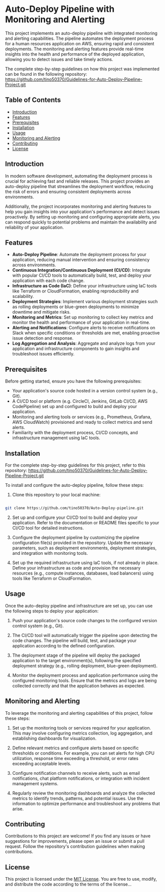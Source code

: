 # Auto-Deploy Pipeline with Monitoring and Alerting

This project implements an auto-deploy pipeline with integrated monitoring and alerting capabilities. The pipeline automates the deployment process for a human resources application on AWS, ensuring rapid and consistent deployments. The monitoring and alerting features provide real-time insights into the health and performance of the deployed application, allowing you to detect issues and take timely actions.

The complete step-by-step guidelines on how this project was implemented can be found in the following repository: https://github.com/tino50370/Guidelines-for-Auto-Deploy-Pipeline-Project.git

## Table of Contents

- [Introduction](#introduction)
- [Features](#features)
- [Prerequisites](#prerequisites)
- [Installation](#installation)
- [Usage](#usage)
- [Monitoring and Alerting](#monitoring-and-alerting)
- [Contributing](#contributing)
- [License](#license)

## Introduction

In modern software development, automating the deployment process is crucial for achieving fast and reliable releases. This project provides an auto-deploy pipeline that streamlines the deployment workflow, reducing the risk of errors and ensuring consistent deployments across environments.

Additionally, the project incorporates monitoring and alerting features to help you gain insights into your application's performance and detect issues proactively. By setting up monitoring and configuring appropriate alerts, you can respond quickly to potential problems and maintain the availability and reliability of your application.

## Features

- **Auto-Deploy Pipeline**: Automate the deployment process for your application, reducing manual intervention and ensuring consistency across environments.
- **Continuous Integration/Continuous Deployment (CI/CD)**: Integrate with popular CI/CD tools to automatically build, test, and deploy your application with each code change.
- **Infrastructure as Code (IaC)**: Define your infrastructure using IaC tools like Terraform or CloudFormation, enabling reproducibility and scalability.
- **Deployment Strategies**: Implement various deployment strategies such as rolling deployments or blue-green deployments to minimize downtime and mitigate risks.
- **Monitoring and Metrics**: Set up monitoring to collect key metrics and monitor the health and performance of your application in real-time.
- **Alerting and Notifications**: Configure alerts to receive notifications on Slack when specific conditions or thresholds are met, enabling proactive issue detection and response.
- **Log Aggregation and Analysis**: Aggregate and analyze logs from your application and infrastructure components to gain insights and troubleshoot issues efficiently.

## Prerequisites

Before getting started, ensure you have the following prerequisites:

- Your application's source code hosted in a version control system (e.g., Git).
- A CI/CD tool or platform (e.g. CircleCI, Jenkins, GitLab CI/CD, AWS CodePipeline) set up and configured to build and deploy your application.
- Monitoring and alerting tools or services (e.g., Prometheus, Grafana, AWS CloudWatch) provisioned and ready to collect metrics and send alerts.
- Familiarity with the deployment process, CI/CD concepts, and infrastructure management using IaC tools.

## Installation

For the complete step-by-step guidelines for this project, refer to this repository: https://github.com/tino50370/Guidelines-for-Auto-Deploy-Pipeline-Project.git

To install and configure the auto-deploy pipeline, follow these steps:

1. Clone this repository to your local machine:

```bash

git clone https://github.com/tino50370/Auto-Deploy-pipeline.git

```

2. Set up and configure your CI/CD tool to build and deploy your application. Refer to the documentation or README files specific to your CI/CD tool for detailed instructions.

3. Configure the deployment pipeline by customizing the pipeline configuration file(s) provided in the repository. Update the necessary parameters, such as deployment environments, deployment strategies, and integration with monitoring tools.

4. Set up the required infrastructure using IaC tools, if not already in place. Define your infrastructure as code and provision the necessary resources (e.g., compute instances, databases, load balancers) using tools like Terraform or CloudFormation.

## Usage

Once the auto-deploy pipeline and infrastructure are set up, you can use the following steps to deploy your application:

1. Push your application's source code changes to the configured version control system (e.g., Git).

2. The CI/CD tool will automatically trigger the pipeline upon detecting the code changes. The pipeline will build, test, and package your application according to the defined configuration.

3. The deployment stage of the pipeline will deploy the packaged application to the target environment(s), following the specified deployment strategy (e.g., rolling deployment, blue-green deployment).

4. Monitor the deployment process and application performance using the configured monitoring tools. Ensure that the metrics and logs are being collected correctly and that the application behaves as expected.

## Monitoring and Alerting

To leverage the monitoring and alerting capabilities of this project, follow these steps:

1. Set up the monitoring tools or services required for your application. This may involve configuring metrics collection, log aggregation, and establishing dashboards for visualization.

2. Define relevant metrics and configure alerts based on specific thresholds or conditions. For example, you can set alerts for high CPU utilization, response time exceeding a threshold, or error rates exceeding acceptable levels.

3. Configure notification channels to receive alerts, such as email notifications, chat platform notifications, or integration with incident management systems.

4. Regularly review the monitoring dashboards and analyze the collected metrics to identify trends, patterns, and potential issues. Use the information to optimize performance and troubleshoot any problems that arise.

## Contributing

Contributions to this project are welcome! If you find any issues or have suggestions for improvements, please open an issue or submit a pull request. Follow the repository's contribution guidelines when making contributions.

## License

This project is licensed under the [MIT License](LICENSE). You are free to use, modify, and distribute the code according to the terms of the license...
